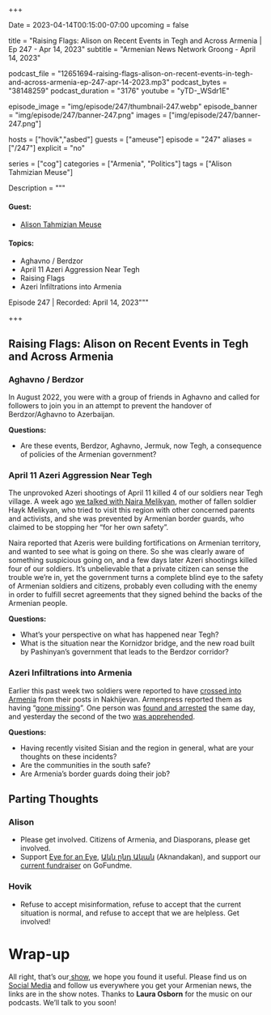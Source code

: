 +++

Date = 2023-04-14T00:15:00-07:00
upcoming = false

title = "Raising Flags: Alison on Recent Events in Tegh and Across Armenia | Ep 247 - Apr 14, 2023"
subtitle = "Armenian News Network Groong - April 14, 2023"

podcast_file = "12651694-raising-flags-alison-on-recent-events-in-tegh-and-across-armenia-ep-247-apr-14-2023.mp3"
podcast_bytes = "38148259"
podcast_duration = "3176"
youtube = "yTD-_WSdr1E"

episode_image = "img/episode/247/thumbnail-247.webp"
episode_banner = "img/episode/247/banner-247.png"
images = ["img/episode/247/banner-247.png"]

hosts = ["hovik","asbed"]
guests = ["ameuse"]
episode = "247"
aliases = ["/247"]
explicit = "no"

series = ["cog"]
categories = ["Armenia", "Politics"]
tags = ["Alison Tahmizian Meuse"]

Description = """

#### Guest:

* [Alison Tahmizian Meuse](/guest/ameuse)

#### Topics:
* Aghavno / Berdzor
* April 11 Azeri Aggression Near Tegh
* Raising Flags
* Azeri Infiltrations into Armenia

Episode 247 | Recorded: April 14, 2023"""

+++

## Raising Flags: Alison on Recent Events in Tegh and Across Armenia

### Aghavno / Berdzor

In August 2022, you were with a group of friends in Aghavno and called for followers to join you in an attempt to prevent the handover of Berdzor/Aghavno to Azerbaijan.

**Questions:**
* Are these events, Berdzor, Aghavno, Jermuk, now Tegh, a consequence of policies of the Armenian government?

### April 11 Azeri Aggression Near Tegh

The unprovoked Azeri shootings of April 11 killed 4 of our soldiers near Tegh village. A week ago [we talked with Naira Melikyan](https://podcasts.groong.org/245), mother of fallen soldier Hayk Melikyan, who tried to visit this region with other concerned parents and activists, and she was prevented by Armenian border guards, who claimed to be stopping her “for her own safety”.

Naira reported that Azeris were building fortifications on Armenian territory, and wanted to see what is going on there. So she was clearly aware of something suspicious going on, and a few days later Azeri shootings killed four of our soldiers. It’s unbelievable that a private citizen can sense the trouble we’re in, yet the government turns a complete blind eye to the safety of Armenian soldiers and citizens, probably even colluding with the enemy in order to fulfill secret agreements that they signed behind the backs of the Armenian people.

**Questions:**
* What’s your perspective on what has happened near Tegh?
* What is the situation near the Kornidzor bridge, and the new road built by Pashinyan’s government that leads to the Berdzor corridor?

### Azeri Infiltrations into Armenia

Earlier this past week two soldiers were reported to have [crossed into Armenia](https://www.azatutyun.am/a/32357619.html) from their posts in Nakhijevan. Armenpress reported them as having “[gone missing](https://armenpress.am/eng/news/1108303.html)”. One person was [found and arrested](https://armenpress.am/eng/news/1108306.html) the same day, and yesterday the second of the two [was apprehended](https://armenpress.am/eng/news/1108608.html).

**Questions:**
* Having recently visited Sisian and the region in general, what are your thoughts on these incidents?
* Are the communities in the south safe?
* Are Armenia’s border guards doing their job?


## Parting Thoughts

### Alison
* Please get involved. Citizens of Armenia, and Diasporans, please get involved.
* Support [Eye for an Eye](https://www.patreon.com/aknandakan), [Ակն ընդ Ական](https://www.facebook.com/aknandakan) (Aknandakan), and support our [current fundraiser](https://www.gofundme.com/f/eye-for-an-eyewitness) on GoFundme.

### Hovik
* Refuse to accept misinformation, refuse to accept that the current situation is normal, and refuse to accept that we are helpless. Get involved!

# Wrap-up

All right, that’s our[ show](https://podcasts.groong.org/), we hope you found it useful. Please find us on[ Social Media](https://lintr.ee/groong) and follow us everywhere you get your Armenian news, the links are in the show notes. Thanks to **Laura Osborn** for the music on our podcasts. We’ll talk to you soon!
